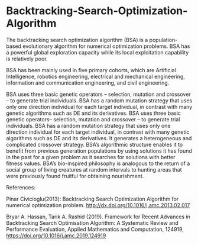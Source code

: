 # Backtracking-Search-Optimization-Algorithm

The backtracking search optimization algorithm (BSA) is a population-based evolutionary algorithm for numerical optimization problems. BSA has a powerful global exploration capacity while its local exploitation capability is relatively poor. 

BSA has been mainly used in five primary cohorts, which are Artificial Intelligence, robotics engineering, electrical and mechanical engineering, information and communication engineering, and  civil engineering.

BSA uses three basic genetic operators – selection, mutation and crossover – to generate trial individuals. BSA has a random mutation strategy that uses only one direction individual for each target individual, in contrast with many genetic algorithms such as DE and its derivatives. BSA uses three basic genetic operators– selection, mutation and crossover – to generate trial individuals. BSA has a random mutation strategy that uses only one direction individual for each target individual, in contrast with many genetic algorithms such as DE and its derivatives. It generates a heterogeneous and complicated crossover strategy. 
BSA’s algorithmic structure enables it to benefit from previous generation populations by using solutions it has found in the past for a given problem as it searches for solutions with better fitness values. BSA’s bio-inspired philosophy is analogous to the return of a social group of living creatures at random intervals to hunting areas that were previously found fruitful for obtaining nourishment.

References:

Pinar Civicioglu(2013): Backtracking Search Optimization Algorithm for numerical optimization problem. http://dx.doi.org/10.1016/j.amc.2013.02.017

Bryar A. Hassan, Tarik A. Rashid (2019). Framework for Recent Advances in Backtracking Search Optimisation Algorithm: A Systematic Review and Performance Evaluation, Applied Mathematics and Computation, 124919,
https://doi.org/10.1016/j.amc.2019.124919
